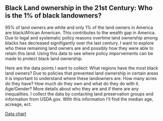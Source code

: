 ## Black Land ownership in the 21st Century: Who is the 1% of black landowners? ## 

95% of land owners are white and only 1% of the land owners in America are black/African American. This contributes to the wealth gap in America. Due to legal and systematic policy reasons overtime land ownership among blacks has decreased signifigantly over the last century. I want to explore who these remaining land owners are and possibly how they were able to retain this land. Using this data to see where policy imporvements can be made to protect black land ownership. 

Here are the data points I want to collect: What regions have the most black land owners? Due to policies that prevented land ownership in certain areas it is important to understand where these landowners are. How many acres do they have?  How much do they own and what do they do with it. Age/Gender? More details about who they are and if there are any inequalities. I collect the data by contacting land preservation groups and information from USDA.gov. WIth this information I'll find the median age, acreage, ect. 



[Data chart](https://docs.google.com/spreadsheets/d/1febKngCgVIoh2tDIMAJjSon9igPIqoD8VU3OwNXXUcQ/edit?usp=sharing)
